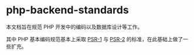 # php-backend-standards

本文档旨在规范 PHP 开发中的编码以及数据库设计等工作。

其中 PHP 基本编码规范基本上采取 [PSR-1](http://www.php-fig.org/psr/psr-1/) 与 [PSR-2](http://www.php-fig.org/psr/psr-2/) 的标准，在此基础上做了一些扩充。